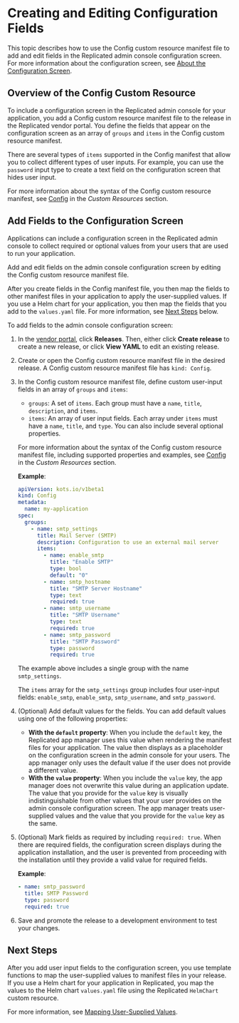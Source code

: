 # Creating and Editing Configuration Fields

This topic describes how to use the Config custom resource manifest file to add and edit fields in the Replicated admin console configuration screen. For more information about the configuration screen, see [About the Configuration Screen](config-screen-about).

## Overview of the Config Custom Resource

To include a configuration screen in the Replicated admin console for your application, you add a Config custom resource manifest file to the release in the Replicated vendor portal. You define the fields that appear on the configuration screen as an array of `groups` and `items` in the Config custom resource manifest.

There are several types of `items` supported in the Config manifest that allow you to collect different types of user inputs. For example, you can use the `password` input type to create a text field on the configuration screen that hides user input.

For more information about the syntax of the Config custom resource manifest, see [Config](../reference/custom-resource-config) in the _Custom Resources_ section.

## Add Fields to the Configuration Screen

Applications can include a configuration screen in the Replicated admin console to collect required or optional values from your users that are used to run your application.

Add and edit fields on the admin console configuration screen by editing the Config custom resource manifest file.

After you create fields in the Config manifest file, you then map the fields to other manifest files in your application to apply the user-supplied values. If you use a Helm chart for your application, you then map the fields that you add to the `values.yaml` file. For more information, see [Next Steps](#next-steps) below.

To add fields to the admin console configuration screen:

1. In the [vendor portal](https://vendor.replicated.com/apps), click **Releases**. Then, either click **Create release** to create a new release, or click **View YAML** to edit an existing release.
1. Create or open the Config custom resource manifest file in the desired release. A Config custom resource manifest file has `kind: Config`.
1. In the Config custom resource manifest file, define custom user-input fields in an array of `groups` and `items`:
   * `groups`: A set of `items`. Each group must have a `name`, `title`, `description`, and `items`.
   * `items`: An array of user input fields. Each array under `items` must have a `name`, `title`, and `type`. You can also include several optional properties.

   For more information about the syntax of the Config custom resource manifest file, including supported properties and examples, see [Config](../reference/custom-resource-config) in the _Custom Resources_ section.

   **Example**:

   ```yaml
   apiVersion: kots.io/v1beta1
   kind: Config
   metadata:
     name: my-application
   spec:
     groups:
       - name: smtp_settings
         title: Mail Server (SMTP)
         description: Configuration to use an external mail server
         items:
           - name: enable_smtp
             title: "Enable SMTP"
             type: bool
             default: "0"
           - name: smtp_hostname
             title: "SMTP Server Hostname"
             type: text
             required: true
           - name: smtp_username
             title: "SMTP Username"
             type: text
             required: true
           - name: smtp_password
             title: "SMTP Password"
             type: password
             required: true
   ```

   The example above includes a single group with the name `smtp_settings`.

   The `items` array for the `smtp_settings` group includes four user-input fields: `enable_smtp`, `enable_smtp`, `smtp_username`, and `smtp_password`.

1. (Optional) Add default values for the fields. You can add default values using one of the following properties:
   * **With the `default` property**: When you include the `default` key, the Replicated app manager uses this value when rendering the manifest files for your application. The value then displays as a placeholder on the configuration screen in the admin console for your users. The app manager only uses the default value if the user does not provide a different value.
   * **With the `value` property**: When you include the `value` key, the app manager does not overwrite this value during an application update. The value that you provide for the `value` key is visually indistinguishable from other values that your user provides on the admin console configuration screen. The app manager treats user-supplied values and the value that you provide for the `value` key as the same.
1. (Optional) Mark fields as required by including `required: true`. When there are required fields, the configuration screen displays during the application installation, and the user is prevented from proceeding with the installation until they provide a valid value for required fields.

   **Example**:

   ```yaml
   - name: smtp_password
     title: SMTP Password
     type: password
     required: true
    ```      

1. Save and promote the release to a development environment to test your changes.

## Next Steps

After you add user input fields to the configuration screen, you use template functions to map the user-supplied values to manifest files in your release. If you use a Helm chart for your application in Replicated, you map the values to the Helm chart `values.yaml` file using the Replicated `HelmChart` custom resource.

For more information, see [Mapping User-Supplied Values](config-screen-map-inputs).
